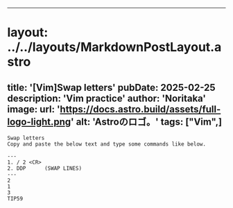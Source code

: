 
---
# layout: ../../layouts/MarkdownPostLayout.astro
title: '[Vim]Swap letters'
pubDate: 2025-02-25
description: 'Vim practice'
author: 'Noritaka'
image:
    url: 'https://docs.astro.build/assets/full-logo-light.png'
    alt: 'Astroのロゴ。'
tags: ["Vim",]
---

```
Swap letters
Copy and paste the below text and type some commands like below.

---
1. / 2 <CR>
2. DDP      (SWAP LINES)
---
2
1 
3 
TIP59
